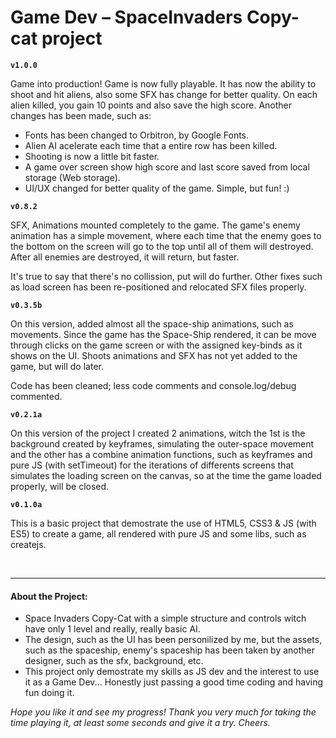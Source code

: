 <h1>Game Dev – SpaceInvaders Copy-cat project</h1>

<strong><code>v1.0.0</code></strong>

<p>Game into production! Game is now fully playable. It has now the ability to shoot and hit aliens, also some SFX has change for better quality. On each alien killed, you gain 10 points and also save the high score. Another changes has been made, such as:</p>
<ul>
<li>Fonts has been changed to Orbitron, by Google Fonts.</li>
<li>Alien AI acelerate each time that a entire row has been killed.</li>
<li>Shooting is now a little bit faster.</li>
<li>A game over screen show high score and last score saved from local storage (Web storage).</li>
<li>UI/UX changed for better quality of the game. Simple, but fun! :)</li>
 </ul>

<strong><code>v0.8.2</code></strong>

<p>SFX, Animations mounted completely to the game. The game's enemy animation has a simple movement, where each time that the enemy goes to the bottom on the screen will go to the top until all of them will destroyed. After all enemies are destroyed, it will return, but faster.</p>

<p>It's true to say that there's no collission, put will do further. Other fixes such as load screen has been re-positioned and relocated SFX files properly.</p>

<strong><code>v0.3.5b</code></strong>

<p>On this version, added almost all the space-ship animations, such as movements. Since the game has the Space-Ship rendered, it can be move through clicks on the game screen or with the assigned key-binds as it shows on the UI. Shoots animations and SFX has not yet added to the game, but will do later.</p>

<p>Code has been cleaned; less code comments and console.log/debug commented.</p>

<strong><code>v0.2.1a</code></strong>

<p>On this version of the project I created 2 animations, witch the 1st is the background created by keyframes, simulating the outer-space movement and the other has a combine animation functions, such as keyframes and pure JS (with setTimeout) for the iterations of differents screens that simulates the loading screen on the canvas, so at the time the game loaded properly, will be closed.</p>

<strong><code>v0.1.0a</code></strong>

<p>This is a basic project that demostrate the use of HTML5, CSS3 & JS (with ES5) to create a game, all rendered with pure JS and some libs, such as createjs.</p>


<br/>
<hr>
<h4>About the Project:</h4>
<ul>
<li>Space Invaders Copy-Cat with a simple structure and controls witch have only 1 level and really, really basic AI.</li>
<li>The design, such as the UI has been personilized by me, but the assets, such as the spaceship, enemy's spaceship has been taken by another designer, such as the sfx, background, etc.</li>
<li>This project only demostrate my skills as JS dev and the interest to use it as a Game Dev... Honestly just passing a good time coding and having fun doing it.</li>
</ul>

<em>Hope you like it and see my progress! Thank you very much for taking the time playing it, at least some seconds and give it a try. Cheers.</em>
